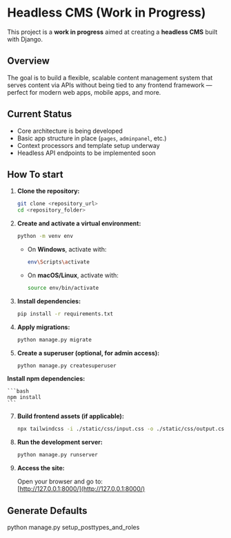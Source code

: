 # Headless CMS (Work in Progress)

This project is a **work in progress** aimed at creating a **headless CMS** built with Django.

## Overview

The goal is to build a flexible, scalable content management system that serves content via APIs without being tied to any frontend framework — perfect for modern web apps, mobile apps, and more.

## Current Status

- Core architecture is being developed
- Basic app structure in place (`pages`, `adminpanel`, etc.)
- Context processors and template setup underway
- Headless API endpoints to be implemented soon


## How To start

1. **Clone the repository:**

    ```bash
    git clone <repository_url>
    cd <repository_folder>
    ```

2. **Create and activate a virtual environment:**

    ```bash
    python -m venv env
    ```

    - On **Windows**, activate with:

      ```bash
      env\Scripts\activate
      ```

    - On **macOS/Linux**, activate with:

      ```bash
      source env/bin/activate
      ```

3. **Install dependencies:**

    ```bash
    pip install -r requirements.txt
    ```

4. **Apply migrations:**

    ```bash
    python manage.py migrate
    ```

5. **Create a superuser (optional, for admin access):**

    ```bash
    python manage.py createsuperuser
    ```

**Install npm dependencies:**

    ```bash
    npm install
    ```

7. **Build frontend assets (if applicable):**

    ```bash
    npx tailwindcss -i ./static/css/input.css -o ./static/css/output.css --watch
    ```

8. **Run the development server:**

    ```bash
    python manage.py runserver
    ```

9. **Access the site:**

    Open your browser and go to:  
    [http://127.0.0.1:8000/](http://127.0.0.1:8000/)


## Generate Defaults 
python manage.py setup_posttypes_and_roles
